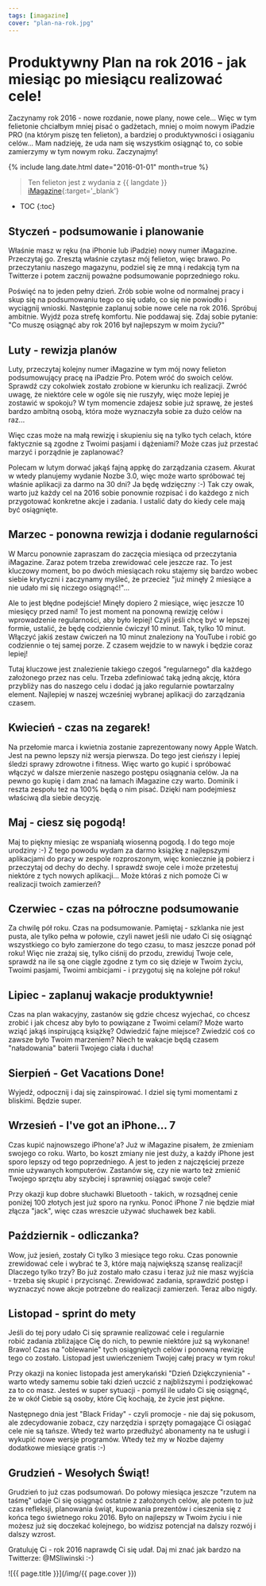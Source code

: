```yaml
---
tags: [imagazine]
cover: "plan-na-rok.jpg"
---
```


# Produktywny Plan na rok 2016 - jak miesiąc po miesiącu realizować cele!

Zaczynamy rok 2016 - nowe rozdanie, nowe plany, nowe cele... Więc w tym felietonie chciałbym mniej pisać o gadżetach, mniej o moim nowym iPadzie PRO (na którym piszę ten felieton), a bardziej o produktywności i osiąganiu celów... Mam nadzieję, że uda nam się wszystkim osiągnąć to, co sobie zamierzymy w tym nowym roku. Zaczynajmy!

<!--More-->

{% include lang.date.html date="2016-01-01" month=true %}

> Ten felieton jest z wydania z {{ langdate }} [iMagazine](https://imagazine.pl){:target='_blank'}

* TOC
{:toc}

## Styczeń - podsumowanie i planowanie

Właśnie masz w ręku (na iPhonie lub iPadzie) nowy numer iMagazine. Przeczytaj go. Zresztą właśnie czytasz mój felieton, więc brawo. Po przeczytaniu naszego magazynu, podziel się ze mną i redakcją tym na Twitterze i potem zacznij poważne podsumowanie poprzedniego roku.

Poświęć na to jeden pełny dzień. Zrób sobie wolne od normalnej pracy i skup się na podsumowaniu tego co się udało, co się nie powiodło i wyciągnij wnioski. Następnie zaplanuj sobie nowe cele na rok 2016. Spróbuj ambitnie. Wyjdź poza strefę komfortu. Nie poddawaj się. Zdaj sobie pytanie: "Co muszę osiągnąć aby rok 2016 był najlepszym w moim życiu?"

## Luty - rewizja planów

Luty, przeczytaj kolejny numer iMagazine w tym mój nowy felieton podsumowujący pracę na iPadzie Pro. Potem wróć do swoich celów. Sprawdź czy cokolwiek zostało zrobione w kierunku ich realizacji. Zwróć uwagę, że niektóre cele w ogóle się nie ruszyły, więc może lepiej je zostawić w spokoju? W tym momencie zdajesz sobie już sprawę, że jesteś bardzo ambitną osobą, która może wyznaczyła sobie za dużo celów na raz...

Więc czas może na małą rewizję i skupieniu się na tylko tych celach, które faktycznie są zgodne z Twoimi pasjami i dążeniami? Może czas już przestać marzyć i porządnie je zaplanować?

Polecam w lutym dorwać jakąś fajną appkę do zarządzania czasem. Akurat w wtedy planujemy wydanie Nozbe 3.0, więc może warto spróbować tej właśnie aplikacji za darmo na 30 dni? Ja będę wdzięczny :-) Tak czy owak, warto już każdy cel na 2016 sobie ponownie rozpisać i do każdego z nich przygotować konkretne akcje i zadania. I ustalić daty do kiedy cele mają być osiągnięte.

## Marzec - ponowna rewizja i dodanie regularności

W Marcu ponownie zapraszam do zaczęcia miesiąca od przeczytania iMagazine. Zaraz potem trzeba zrewidować cele jeszcze raz. To jest kluczowy moment, bo po dwóch miesiącach roku stajemy się bardzo wobec siebie krytyczni i zaczynamy myśleć, że przecież "już minęły 2 miesiące a nie udało mi się niczego osiągnąć!"...

Ale to jest błędne podejście! Minęły dopiero 2 miesiące, więc jeszcze 10 miesięcy przed nami! To jest moment na ponowną rewizję celów i wprowadzenie regularności, aby było lepiej! Czyli jeśli chcę być w lepszej formie, ustalić, że będę codziennie ćwiczył 10 minut. Tak, tylko 10 minut. Włączyć jakiś zestaw ćwiczeń na 10 minut znaleziony na YouTube i robić go codziennie o tej samej porze. Z czasem wejdzie to w nawyk i będzie coraz lepiej!

Tutaj kluczowe jest znalezienie takiego czegoś "regularnego" dla każdego założonego przez nas celu. Trzeba zdefiniować taką jedną akcję, która przybliży nas do naszego celu i dodać ją jako regularnie powtarzalny element. Najlepiej w naszej wcześniej wybranej aplikacji do zarządzania czasem.

## Kwiecień - czas na zegarek!

Na przełomie marca i kwietnia zostanie zaprezentowany nowy Apple Watch. Jest na pewno lepszy niż wersja pierwsza. Do tego jest cieńszy i lepiej śledzi sprawy zdrowotne i fitness. Więc warto go kupić i spróbować włączyć w dalsze mierzenie naszego postępu osiągnania celów. Ja na pewno go kupię i dam znać na łamach iMagazine czy warto. Dominik i reszta zespołu też na 100% będą o nim pisać. Dzięki nam podejmiesz właściwą dla siebie decyzję.

## Maj - ciesz się pogodą!

Maj to piękny miesiąc ze wspaniałą wiosenną pogodą. I do tego moje urodziny :-) Z tego powodu wydam za darmo książkę z najlepszymi aplikacjami do pracy w zespole rozproszonym, więc koniecznie ją pobierz i przeczytaj od dechy do dechy. I sprawdź swoje cele i może przetestuj niektóre z tych nowych aplikacji... Może któraś z nich pomoże Ci w realizacji twoich zamierzeń?

## Czerwiec - czas na półroczne podsumowanie

Za chwilę pół roku. Czas na podsumowanie. Pamiętaj - szklanka nie jest pusta, ale tylko pełna w połowie, czyli nawet jeśli nie udało Ci się osiągnąć wszystkiego co było zamierzone do tego czasu, to masz jeszcze ponad pół roku! Więc nie zrażaj się, tylko ciśnij do przodu, zrewiduj Twoje cele, sprawdź na ile są one ciągle zgodne z tym co się dzieje w Twoim życiu, Twoimi pasjami, Twoimi ambicjami - i przygotuj się na kolejne pół roku!

## Lipiec - zaplanuj wakacje produktywnie!

Czas na plan wakacyjny, zastanów się gdzie chcesz wyjechać, co chcesz zrobić i jak chcesz aby było to powiązane z Twoimi celami? Może warto wziąć jakąś inspirującą książkę? Odwiedzić fajne miejsce? Zwiedzić coś co zawsze było Twoim marzeniem? Niech te wakacje będą czasem "naładowania" baterii Twojego ciała i ducha!

## Sierpień - Get Vacations Done!

Wyjedź, odpocznij i daj się zainspirować. I dziel się tymi momentami z bliskimi. Będzie super.

## Wrzesień - I've got an iPhone... 7

Czas kupić najnowszego iPhone'a? Już w iMagazine pisałem, że zmieniam swojego co roku. Warto, bo koszt zmiany nie jest duży, a każdy iPhone jest sporo lepszy od tego poprzedniego. A jest to jeden z najczęściej przeze mnie używanych komputerów. Zastanów się, czy nie warto też zmienić Twojego sprzętu aby szybciej i sprawniej osiągać swoje cele?

Przy okazji kup dobre słuchawki Bluetooth - takich, w rozsądnej cenie poniżej 100 złotych jest już sporo na rynku. Ponoć iPhone 7 nie będzie miał złącza "jack", więc czas wreszcie używać słuchawek bez kabli.

## Październik - odliczanka?

Wow, już jesień, zostały Ci tylko 3 miesiące tego roku. Czas ponownie zrewidować cele i wybrać te 3, które mają największą szansę realizacji! Dlaczego tylko trzy? Bo już zostało mało czasu i teraz już nie masz wyjścia - trzeba się skupić i przycisnąć. Zrewidować zadania, sprawdzić postęp i wyznaczyć nowe akcje potrzebne do realizacji zamierzeń. Teraz albo nigdy.

## Listopad - sprint do mety

Jeśli do tej pory udało Ci się sprawnie realizować cele i regularnie robić zadania zbliżające Cię do nich, to pewnie niektóre już są wykonane! Brawo! Czas na "oblewanie" tych osiągniętych celów i ponowną rewizję tego co zostało. Listopad jest uwieńczeniem Twojej całej pracy w tym roku!

Przy okazji na koniec listopada jest amerykański "Dzień Dziękczynienia" - warto wtedy samemu sobie taki dzień uczcić z najbliższymi i podziękować za to co masz. Jesteś w super sytuacji - pomyśl ile udało Ci się osiągnąć, że w okół Ciebie są osoby, które Cię kochają, że życie jest piękne.

Następnego dnia jest "Black Friday" - czyli promocje - nie daj się pokusom, ale zdecydowanie zobacz, czy narzędzia i sprzęty pomagające Ci osiągać cele nie są tańsze. Wtedy też warto przedłużyć abonamenty na te usługi i wykupić nowe wersje programów. Wtedy też my w Nozbe dajemy dodatkowe miesiące gratis :-)

## Grudzień - Wesołych Świąt!

Grudzień to już czas podsumowań. Do połowy miesiąca jeszcze "rzutem na taśmę" udaje Ci się osiągnąć ostatnie z założonych celów, ale potem to już czas refleksji, planowania świąt, kupowania prezentów i cieszenia się z końca tego świetnego roku 2016. Było on najlepszy w Twoim życiu i nie możesz już się doczekać kolejnego, bo widzisz potencjał na dalszy rozwój i dalszy wzrost.

Gratuluję Ci - rok 2016 naprawdę Ci się udał. Daj mi znać jak bardzo na Twitterze: @MSliwinski :-)

![{{ page.title }}](/img/{{ page.cover }})

[n]: https://nozbe.com/pl/?a=mike
[np]: https://nozbe.com/pl/personal/?a=mike